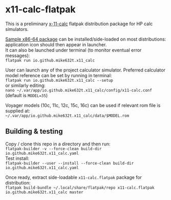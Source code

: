 # x11-calc-flatpak

This is a preliminary [x-11-calc](https://github.com/mike632t/x11-calc) flatpak distribution package for HP calc simulators.

[Sample x86-64 package](https://github.com/macmpi/x11-calc-flatpak/releases/download/v0.1/x11-calc.flatpak) can be installed/side-loaded on most distributions: application icon should then appear in launcher.\
It can also be launched under terminal (to monitor eventual error messages):\
`flatpak run io.github.mike632t.x11_calc`

User can launch any of the project calculator simulator. Preferred calculator model reference can be set by running in terminal:\
`flatpak run io.github.mike632t.x11_calc --setup`\
or similarly editing:\
`nano ~/.var/app/io.github.mike632t.x11_calc/config/x11-calc.conf`\
(default is `MODEL=35`)

Voyager models (10c, 11c, 12c, 15c, 16c) can be used if relevant rom file is supplied at:\
`~/.var/app/io.github.mike632t.x11_calc/data/$MODEL.rom`

## Building & testing
Copy / clone this repo in a directory and then run:\
`flatpak-builder -v --force-clean build-dir io.github.mike632t.x11_calc.yaml`\
Test install:\
`flatpak-builder --user --install --force-clean build-dir io.github.mike632t.x11_calc.yaml`

Once ready, extract side-loadable `x11-calc.flatpak` package for distribution:\
`flatpak build-bundle ~/.local/share/flatpak/repo x11-calc.flatpak io.github.mike632t.x11_calc master`
